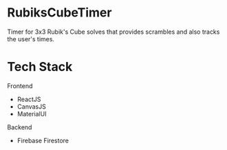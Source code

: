 # RubiksCubeTimer
Timer for 3x3 Rubik's Cube solves that provides scrambles and also tracks the user's times.

# Tech Stack
Frontend
* ReactJS
* CanvasJS
* MaterialUI

Backend
* Firebase Firestore
